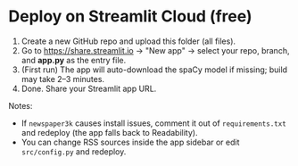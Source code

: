 
# Deploy on Streamlit Cloud (free)

1) Create a new GitHub repo and upload this folder (all files).
2) Go to https://share.streamlit.io → "New app" → select your repo, branch, and **app.py** as the entry file.
3) (First run) The app will auto-download the spaCy model if missing; build may take 2–3 minutes.
4) Done. Share your Streamlit app URL.

Notes:
- If `newspaper3k` causes install issues, comment it out of `requirements.txt` and redeploy (the app falls back to Readability).
- You can change RSS sources inside the app sidebar or edit `src/config.py` and redeploy.
